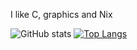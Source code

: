 I like C, graphics and Nix

![GitHub stats](https://github-readme-stats.vercel.app/api?username=Nvim&show_icons=true&theme=dark)
[![Top Langs](https://github-readme-stats.vercel.app/api/top-langs/?username=Nvim)](https://github.com/anuraghazra/github-readme-stats)

